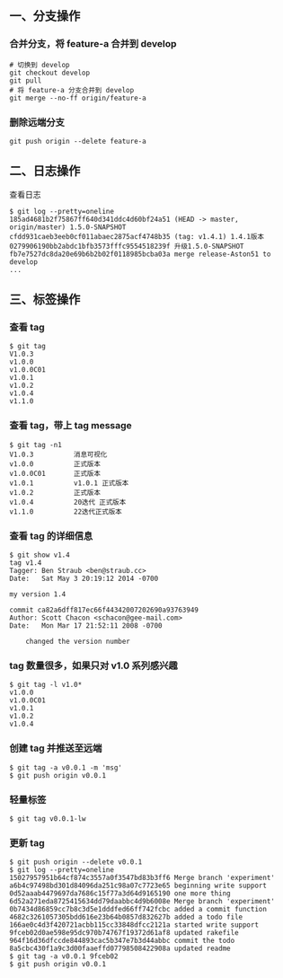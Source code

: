 ## 一、分支操作

### 合并分支，将 feature-a 合并到 develop

```shell
# 切换到 develop
git checkout develop
git pull
# 将 feature-a 分支合并到 develop
git merge --no-ff origin/feature-a
```

### 删除远端分支

```shell
git push origin --delete feature-a
```



## 二、日志操作

查看日志

```shell
$ git log --pretty=oneline
185ad4681b2f75867ff640d341ddc4d60bf24a51 (HEAD -> master, origin/master) 1.5.0-SNAPSHOT
cfdd931caeb3eeb0cf011abaec2875acf4748b35 (tag: v1.4.1) 1.4.1版本
0279906190bb2abdc1bfb3573fffc9554518239f 升级1.5.0-SNAPSHOT
fb7e7527dc8da20e69b6b2b02f0118985bcba03a merge release-Aston51 to develop
...
```

##  三、标签操作

### 查看 tag

```shell
$ git tag
V1.0.3
v1.0.0
v1.0.0C01
v1.0.1
v1.0.2
v1.0.4
v1.1.0
```

### 查看 tag，带上 tag message

```shell
$ git tag -n1
V1.0.3          消息可视化
v1.0.0          正式版本
v1.0.0C01       正式版本
v1.0.1          v1.0.1 正式版本
v1.0.2          正式版本
v1.0.4          20迭代 正式版本
v1.1.0          22迭代正式版本
```

### 查看 tag 的详细信息

```shell
$ git show v1.4
tag v1.4
Tagger: Ben Straub <ben@straub.cc>
Date:   Sat May 3 20:19:12 2014 -0700

my version 1.4

commit ca82a6dff817ec66f44342007202690a93763949
Author: Scott Chacon <schacon@gee-mail.com>
Date:   Mon Mar 17 21:52:11 2008 -0700

    changed the version number
```

### tag 数量很多，如果只对 v1.0 系列感兴趣

```shell
$ git tag -l v1.0*
v1.0.0
v1.0.0C01
v1.0.1
v1.0.2
v1.0.4
```

### 创建 tag 并推送至远端

```shell
$ git tag -a v0.0.1 -m 'msg'
$ git push origin v0.0.1
```

### 轻量标签

```shell
$ git tag v0.0.1-lw
```

### 更新 tag

```shell
$ git push origin --delete v0.0.1
$ git log --pretty=oneline
15027957951b64cf874c3557a0f3547bd83b3ff6 Merge branch 'experiment'
a6b4c97498bd301d84096da251c98a07c7723e65 beginning write support
0d52aaab4479697da7686c15f77a3d64d9165190 one more thing
6d52a271eda8725415634dd79daabbc4d9b6008e Merge branch 'experiment'
0b7434d86859cc7b8c3d5e1dddfed66ff742fcbc added a commit function
4682c3261057305bdd616e23b64b0857d832627b added a todo file
166ae0c4d3f420721acbb115cc33848dfcc2121a started write support
9fceb02d0ae598e95dc970b74767f19372d61af8 updated rakefile
964f16d36dfccde844893cac5b347e7b3d44abbc commit the todo
8a5cbc430f1a9c3d00faaeffd07798508422908a updated readme
$ git tag -a v0.0.1 9fceb02
$ git push origin v0.0.1
```



